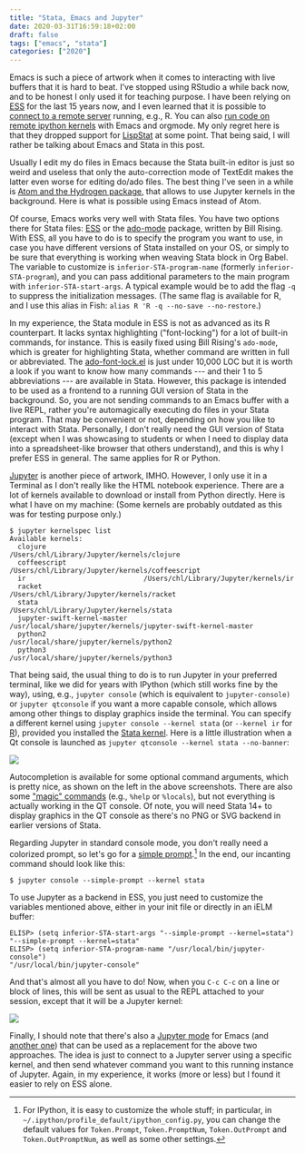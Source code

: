 ```yaml
---
title: "Stata, Emacs and Jupyter"
date: 2020-03-31T16:59:18+02:00
draft: false
tags: ["emacs", "stata"]
categories: ["2020"]
---
```


Emacs is such a piece of artwork when it comes to interacting with live buffers that it is hard to beat. I've stopped using RStudio a while back now, and to be honest I only used it for teaching purpose. I have been relying on [ESS](https://ess.r-project.org) for the last 15 years now, and I even learned that it is possible to [connect to a remote server](https://www.dcalacci.net/2018/remote-ess/) running, e.g., R. You can also [run code on remote ipython kernels](https://vxlabs.com/2017/11/30/run-code-on-remote-ipython-kernels-with-emacs-and-orgmode/) with Emacs and orgmode. My only regret here is that they dropped support for [LispStat](http://homepage.divms.uiowa.edu/~luke/xls/xlsinfo/xlsinfo.html) at some point. That being said, I will rather be talking about Emacs and Stata in this post.

Usually I edit my do files in Emacs because the Stata built-in editor is just so weird and useless that only the auto-correction mode of TextEdit makes the latter even worse for editing do/ado files. The best thing I've seen in a while is [Atom and the Hydrogen package](/post/atom-stata/), that allows to use Jupyter kernels in the background. Here is what is possible using Emacs instead of Atom.

Of course, Emacs works very well with Stata files. You have two options there for Stata files: [ESS](https://ess.r-project.org) or the [ado-mode](https://github.com/louabill/ado-mode) package, written by Bill Rising. With ESS, all you have to do is to specify the program you want to use, in case you have different versions of Stata installed on your OS, or simply to be sure that everything is working when weaving Stata block in Org Babel. The variable to customize is `inferior-STA-program-name` (formerly `inferior-STA-program`), and you can pass additional parameters to the main program with `inferior-STA-start-args`. A typical example would be to add the flag `-q` to suppress the initialization messages. (The same flag is available for R, and I use this alias in Fish: `alias R 'R -q --no-save --no-restore`.)

In my experience, the Stata module in ESS is not as advanced as its R counterpart. It lacks syntax highlighting ("font-locking") for a lot of built-in commands, for instance. This is easily fixed using Bill Rising's `ado-mode`, which is greater for highlighting Stata, whether command are written in full or abbreviated. The [ado-font-lock.el](https://github.com/louabill/ado-mode/blob/master/lisp/ado-font-lock.el) is just under 10,000 LOC but it is worth a look if you want to know how many commands --- and their 1 to 5 abbreviations --- are available in Stata. However, this package is intended to be used as a frontend to a running GUI version of Stata in the background. So, you are not sending commands to an Emacs buffer with a live REPL, rather you're automagically executing do files in your Stata program. That may be convenient or not, depending on how you like to interact with Stata. Personally, I don't really need the GUI version of Stata (except when I was showcasing to students or when I need to display data into a spreadsheet-like browser that others understand), and this is why I prefer ESS in general. The same applies for R or Python.

[Jupyter](https://jupyter.org) is another piece of artwork, IMHO. However, I only use it in a Terminal as I don't really like the HTML notebook experience. There are a lot of kernels available to download or install from Python directly. Here is what I have on my machine: (Some kernels are probably outdated as this was for testing purpose only.)

```shell
$ jupyter kernelspec list
Available kernels:
  clojure                        /Users/chl/Library/Jupyter/kernels/clojure
  coffeescript                   /Users/chl/Library/Jupyter/kernels/coffeescript
  ir                             /Users/chl/Library/Jupyter/kernels/ir
  racket                         /Users/chl/Library/Jupyter/kernels/racket
  stata                          /Users/chl/Library/Jupyter/kernels/stata
  jupyter-swift-kernel-master    /usr/local/share/jupyter/kernels/jupyter-swift-kernel-master
  python2                        /usr/local/share/jupyter/kernels/python2
  python3                        /usr/local/share/jupyter/kernels/python3

```

That being said, the usual thing to do is to run Jupyter in your preferred terminal, like we did for years with IPython (which still works fine by the way), using, e.g., `jupyter console` (which is equivalent to `jupyter-console)` or `jupyter qtconsole` if you want a more capable console, which allows among other things to display graphics inside the terminal. You can specify a different kernel using `jupyter console --kernel stata` (or `--kernel ir` for [R](https://irkernel.github.io/running/)), provided you installed the [Stata kernel](https://kylebarron.dev/stata_kernel/). Here is a little illustration when a Qt console is launched as `jupyter qtconsole --kernel stata --no-banner`:

![](/img/2020-04-01-10-06-49.png)

Autocompletion is available for some optional command arguments, which is pretty nice, as shown on the left in the above screenshots. There are also some ["magic" commands](https://kylebarron.dev/stata_kernel/using_stata_kernel/magics/) (e.g., `%help` or `%locals`), but not everything is actually working in the QT console. Of note, you will need Stata 14+ to display graphics in the QT console as there's no PNG or SVG backend in earlier versions of Stata.

Regarding Jupyter in standard console mode, you don't really need a colorized prompt, so let's go for a [simple prompt](https://github.com/jupyter/jupyter_console/issues/156).[^1] In the end, our incanting command should look like this:

```shell
$ jupyter console --simple-prompt --kernel stata
```

To use Jupyter as a backend in ESS, you just need to customize the variables mentioned above, either in your init file or directly in an iELM buffer:

```emacs-lisp
ELISP> (setq inferior-STA-start-args "--simple-prompt --kernel=stata")
"--simple-prompt --kernel=stata"
ELISP> (setq inferior-STA-program-name "/usr/local/bin/jupyter-console")
"/usr/local/bin/jupyter-console"
```

And that's almost all you have to do! Now, when you `C-c C-c` on a line or block of lines, this will be sent as usual to the REPL attached to your session, except that it will be a Jupyter kernel:

![](/img/2020-03-31-19-49-22.png)

Finally, I should note that there's also a [Jupyter mode](https://github.com/dzop/emacs-jupyter) for Emacs (and [another one](https://github.com/tmurph/jupyter-mode)) that can be used as a replacement for the above two approaches. The idea is just to connect to a Jupyter server using a specific kernel, and then send whatever command you want to this running instance of Jupyter. Again, in my experience, it works (more or less) but I found it easier to rely on ESS alone.

[^1]: For IPython, it is easy to customize the whole stuff; in particular, in `~/.ipython/profile_default/ipython_config.py`, you can change the default values for `Token.Prompt`, `Token.PromptNum`, `Token.OutPrompt` and `Token.OutPromptNum`, as well as some other settings.
